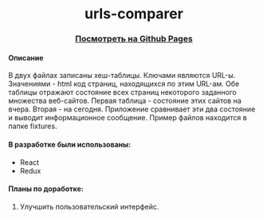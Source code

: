<h1 align="center">urls-comparer</h1>
<h3 align="center"><a href="https://alexunnt.github.io/urls-comparer/">Посмотреть на Github Pages</a></h3>

#### Описание

В двух файлах записаны хеш-таблицы. Ключами являются URL-ы. Значениями - html код страниц, находящихся по этим URL-ам. Обе таблицы отражают состояние всех страниц некоторого заданного множества веб-сайтов. Первая таблица - состояние этих сайтов на вчера. Вторая - на сегодня. Приложение сравнивает эти два состояние и выводит информационное сообщение. Пример файлов находится в папке fixtures.

#### В разработке были использованы:
<ul>
  <li>React</li>
  <li>Redux</li>
</ul>

#### Планы по доработке:
1. Улучшить пользовательский интерфейс.
